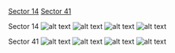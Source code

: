 [Sector 14](#sector14)
[Sector 41](#sector41)

<a name = "sector14"></a>
Sector 14
![alt text](/images/Qatar-9_Sector_14/Qatar-9_Sector_14_a_TimeSeries.png)
![alt text](/images/Qatar-9_Sector_14/Qatar-9_Sector_14_b_FoldedLightCurve.png)
![alt text](/images/Qatar-9_Sector_14/Qatar-9_Sector_14_b_IndividualTransitsWithFit.png)
![alt text](/images/Qatar-9_Sector_14/Qatar-9_Sector_14_c_TimingResiduals.png)

<a name = "sector41"></a>
Sector 41
![alt text](/images/Qatar-9_Sector_41/Qatar-9_Sector_41_a_TimeSeries.png)
![alt text](/images/Qatar-9_Sector_41/Qatar-9_Sector_41_b_FoldedLightCurve.png)
![alt text](/images/Qatar-9_Sector_41/Qatar-9_Sector_41_b_IndividualTransitsWithFit.png)
![alt text](/images/Qatar-9_Sector_41/Qatar-9_Sector_41_c_TimingResiduals.png)

